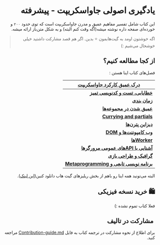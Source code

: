 <div dir="rtl">


# یادگیری اصولی جاواسکریپت - پیشرفته

این کتاب شامل تفسیر مفاهیم عمیق و مدرن جاواسکریپت است که توی حدود `۲۰۰` و خورده‌ای صفحه داره نوشته میشه(اگه وقت کنم البته) و به شکل متن‌باز ارائه میشه.

> اگه خوشتون اومد به گیت‌هابمون :star: بدین. اگر هم قصد مشارکت داشتید خیلی خوشحال می‌شیم :)

## از کجا مطالعه کنیم؟ 

فصل‌های کتاب اینا هستن :

| [**درک عمیق کارکرد جاواسکریپت**](https://github.com/Mariotek/advanced-javascript/blob/main/chapters/1.md) |
|-------------|
| [**خطایابی، تست و کدنویسی تمیز**](https://github.com/Mariotek/advanced-javascript/blob/main/chapters/2.md) |
| [**زمان بندی**](https://github.com/Mariotek/advanced-javascript/blob/main/chapters/3.md) |
| [**عمیق شدن در مجموعه‌ها**](https://github.com/Mariotek/advanced-javascript/blob/main/chapters/4.md) |
| [**Currying and partials**](https://github.com/Mariotek/advanced-javascript/blob/main/chapters/5.md) |
| [**دیزاین پترن‌ها**](https://github.com/Mariotek/advanced-javascript/blob/main/chapters/6.md) |
| [**وب کامپوننت‌ها و DOM**](https://github.com/Mariotek/advanced-javascript/blob/main/chapters/7.md) |
| [**Workerها**](https://github.com/Mariotek/advanced-javascript/blob/main/chapters/8.md) |
| [**آشنایی با APIهای عمومی مرورگرها**](https://github.com/Mariotek/advanced-javascript/blob/main/chapters/9.md) |
| [**گرافیک و طراحی بازی**](https://github.com/Mariotek/advanced-javascript/blob/main/chapters/10.md) |
| [**برنامه نویسی تابعی و Metaprogramming**](https://github.com/Mariotek/advanced-javascript/blob/main/chapters/11.md) |


البته می‌تونید همه اینا رو باهم از بخش ریلیزهای گیت هاب دانلود کنین([این لینک](https://github.com/Mariotek/javascript-persian-interview-questions/releases)).


## 🛍 خرید نسخه فیزیکی 

فعلا کتاب تموم نشده :)



## ‌ مشارکت در تالیف 

برای اطلاع از نحوه مشارکت در ترجمه کتاب به فایل [Contribution-guide.md](https://github.com/Mariotek/javascript-persian-interview-questions/blob/master/Contribution-guide.md) مراجعه کنید.



</div>
